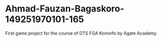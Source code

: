 # Ahmad-Fauzan-Bagaskoro-149251970101-165
First game project for the course of DTS FGA Kominfo by Agate Academy.
